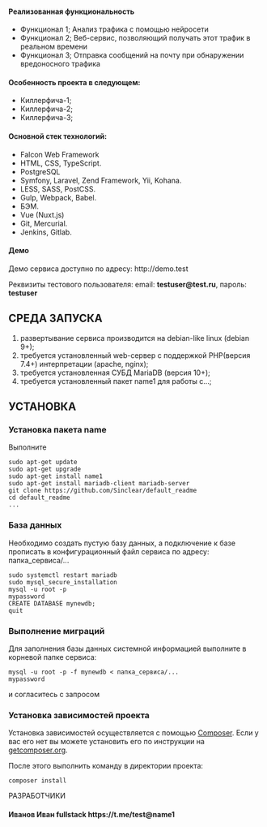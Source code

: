 <h4>Реализованная функциональность</h4>
<ul>
    <li>Функционал 1; Анализ трафика с помощью нейросети</li>
    <li>Функционал 2; Веб-сервис, позволяющий получать этот трафик в реальном времени</li>
    <li>Функционал 3; Отправка сообщений на почту при обнаружении вредоносного трафика</li>
</ul> 
<h4>Особенность проекта в следующем:</h4>
<ul>
 <li>Киллерфича-1; </li>
 <li>Киллерфича-2;</li>
 <li>Киллерфича-3;</li>  
 </ul>
<h4>Основной стек технологий:</h4>
<ul>
    <li>Falcon Web Framework</li>
	<li>HTML, CSS, TypeScript.</li>
	<li>PostgreSQL</li>
	<li>Symfony, Laravel, Zend Framework, Yii, Kohana.</li>
	<li>LESS, SASS, PostCSS.</li>
	<li>Gulp, Webpack, Babel.</li>
	<li>БЭМ.</li>
	<li>Vue (Nuxt.js)</li>
	<li>Git, Mercurial.</li>
	<li>Jenkins, Gitlab.</li>
  
 </ul>
<h4>Демо</h4>
<p>Демо сервиса доступно по адресу: http://demo.test </p>
<p>Реквизиты тестового пользователя: email: <b>testuser@test.ru</b>, пароль: <b>testuser</b></p>




СРЕДА ЗАПУСКА
------------
1) развертывание сервиса производится на debian-like linux (debian 9+);
2) требуется установленный web-сервер с поддержкой PHP(версия 7.4+) интерпретации (apache, nginx);
3) требуется установленная СУБД MariaDB (версия 10+);
4) требуется установленный пакет name1 для работы с...;


УСТАНОВКА
------------
### Установка пакета name

Выполните 
~~~
sudo apt-get update
sudo apt-get upgrade
sudo apt-get install name1
sudo apt-get install mariadb-client mariadb-server
git clone https://github.com/Sinclear/default_readme
cd default_readme
...
~~~
### База данных

Необходимо создать пустую базу данных, а подключение к базе прописать в конфигурационный файл сервиса по адресу: папка_сервиса/...
~~~
sudo systemctl restart mariadb
sudo mysql_secure_installation
mysql -u root -p
mypassword
CREATE DATABASE mynewdb;
quit
~~~
### Выполнение миграций

Для заполнения базы данных системной информацией выполните в корневой папке сервиса: 
~~~
mysql -u root -p -f mynewdb < папка_сервиса/...
mypassword
~~~
и согласитесь с запросом

### Установка зависимостей проекта

Установка зависимостей осуществляется с помощью [Composer](http://getcomposer.org/). Если у вас его нет вы можете установить его по инструкции
на [getcomposer.org](http://getcomposer.org/doc/00-intro.md#installation-nix).

После этого выполнить команду в директории проекта:

~~~
composer install
~~~

РАЗРАБОТЧИКИ

<h4>Иванов Иван fullstack https://t.me/test@name1 </h4>


